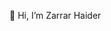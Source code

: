 👋 Hi, I’m Zarrar Haider 

<!--
**zarrar24/zarrar24** is a ✨ _special_ ✨ repository because its `README.md` (this file) appears on your GitHub profile.



🎓 I’m a passionate **Artificial Intelligence student** constantly exploring the world of AI, machine learning, data science, and software development.  



💡 I’m always eager to learn new technologies, contribute to open-source projects, and collaborate with like-minded developers.  

---

### ⚡ What I’m working on:
- Machine learning and deep learning projects  
- Data analysis and visualization  
- AI-powered applications  
- Improving my knowledge in **advanced statistics**, **linear algebra**, and **Python for AI**

---

### 🌱 I’m currently learning:
- Computer vision and natural language processing  
- Advanced Python (NumPy, pandas, scikit-learn, PyTorch)  
- Deployment of AI models  

---

### 📫 How to reach me:
- 📧 **Email:** saimumer@example.com  
- 💼 [LinkedIn](https://www.linkedin.com/in/your-link)  
- 🌐 [Portfolio](https://your-portfolio-link.com) *(optional)*  

---

### 🛠 Tech Stack:
![Python](https://img.shields.io/badge/-Python-3776AB?logo=python&logoColor=white)
![C++](https://img.shields.io/badge/-C++-00599C?logo=c%2B%2B&logoColor=white)
![MySQL](https://img.shields.io/badge/-MySQL-4479A1?logo=mysql&logoColor=white)
![TensorFlow](https://img.shields.io/badge/-TensorFlow-FF6F00?logo=tensorflow&logoColor=white)
![PyTorch](https://img.shields.io/badge/-PyTorch-EE4C2C?logo=pytorch&logoColor=white)
![Pandas](https://img.shields.io/badge/-Pandas-150458?logo=pandas&logoColor=white)
![NumPy](https://img.shields.io/badge/-NumPy-013243?logo=numpy&logoColor=white)

---

### 📊 GitHub Stats:
<p align="left">
  <img src="https://github-readme-stats.vercel.app/api?username=saimumer&show_icons=true&theme=radical" alt="saimumer" />
  <img src="https://github-readme-streak-stats.herokuapp.com/?user=saimumer&theme=radical" alt="saimumer" />
</p>


